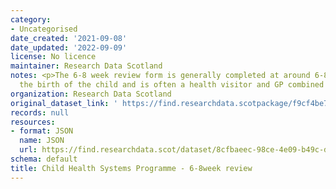 ```yaml
---
category:
- Uncategorised
date_created: '2021-09-08'
date_updated: '2022-09-09'
license: No licence
maintainer: Research Data Scotland
notes: <p>The 6-8 week review form is generally completed at around 6-8 weeks after
  the birth of the child and is often a health visitor and GP combined review.</p>
organization: Research Data Scotland
original_dataset_link: ' https://find.researchdata.scotpackage/f9cf4be7-fbc9-4601-8beb-5d3c3596bf04'
records: null
resources:
- format: JSON
  name: JSON
  url: https://find.researchdata.scot/dataset/8cfbaeec-98ce-4e09-b49c-d7c5968f1e85/resource/f9cf4be7-fbc9-4601-8beb-5d3c3596bf04/download/datadictionary.json
schema: default
title: Child Health Systems Programme - 6-8week review
---
```

